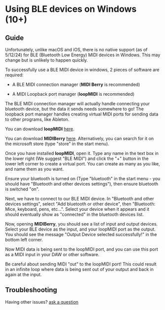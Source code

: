 # Using BLE devices on Windows (10+)

## Guide

Unfortunately, unlike macOS and iOS, there is no native support (as of 5/12/24) for BLE (Bluetooth Low Energy) MIDI devices in Windows. This may change but is unlikely to happen quickly.

To successfully use a BLE MIDI device in windows, 2 pieces of software are required:

- A BLE MIDI connection manager (**MIDI Berry** is recommended)

- A MIDI Loopback port manager (**loopMIDI** is recommended)

The BLE MIDI connection manager will actually handle connecting your bluetooth device, but the data it sends needs somewhere to go! The loopback port manager handles creating virtual MIDI ports for sending data to other programs, like Ableton.


You can download **loopMIDI** [here](https://www.tobias-erichsen.de/software/loopmidi.html).

You can download **MIDIBerry** [here](https://apps.microsoft.com/detail/9n39720h2m05?rtc=1&hl=en-gb&gl=GB). Alternatively, you can search for it on the microsoft store (type "store" in the start menu).

Once you have installed **loopMIDI**, open it. Type any name in the text box in the lower right (We suggest "BLE MIDI") and click the "+" button in the lower left corner to create a virtual port. You can create as many as you like, and name them as you want.

Ensure your bluetooth is turned on (Type "bluetooth" in the start menu - you should have "Bluetooth and other devices settings"), then ensure bluetooth is switched "on".

Next, we have to connect to our BLE MIDI device. In "Bluetooth and other devices settings", select "Add bluetooth or other device", then "Bluetooth: Mice, keyboard, pens, etc...". Select your device when it appears and it should eventually show as "connected" in the bluetooth devices list.

Now, opening **MIDIBerry**, you should see a list of input and output devices. Select your BLE device as the input, and your loopMIDI port as the output. You should see the message "Output Device selected successfully!" in the bottom left corner.

Now MIDI data is being sent to the loopMIDI port, and you can use this port as a MIDI input in your DAW or other software.

Be careful about sending MIDI "out" to the loopMIDI port! This could result in an infinite loop where data is being sent out of your output and back in again at the input.


## Troubleshooting

Having other issues? [ask a question](<mailto:ChrisBall@omnimusic.org.uk>)

